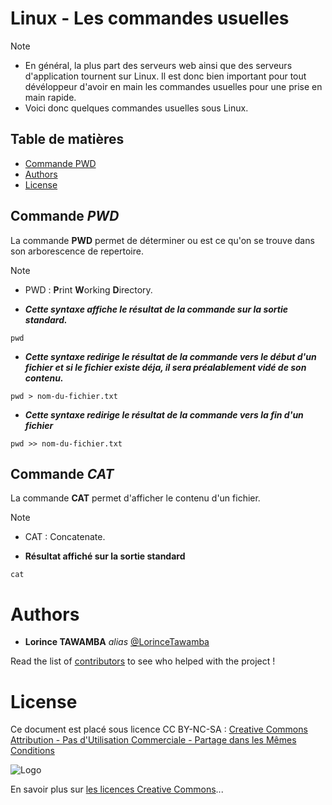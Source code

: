 # Linux - Les commandes usuelles 

>[!NOTE]
>
>- En général, la plus part des serveurs web ainsi que des serveurs d'application tournent sur Linux. Il est donc bien important pour tout dévéloppeur d'avoir en main les commandes usuelles pour une prise en main rapide. 
>- Voici donc quelques commandes usuelles sous Linux.

## Table de matières 

- [Commande PWD](#Commande-PWD)
- [Authors](#Authors)
- [License](#License) 

## Commande ***PWD*** 
La commande **PWD** permet de déterminer ou est ce qu'on se trouve dans son arborescence de repertoire.  

>[!NOTE]
>
>- PWD : **P**rint **W**orking **D**irectory.  

- ***Cette syntaxe affiche le résultat de la commande sur la sortie standard.***

```shell
pwd 
```

- ***Cette syntaxe redirige le résultat de la commande vers le début d'un fichier et si le fichier existe déja, il sera préalablement vidé de son contenu.***

```shell
pwd > nom-du-fichier.txt
```

- ***Cette syntaxe redirige le résultat de la commande vers la fin d'un fichier***

```shell
pwd >> nom-du-fichier.txt
```

## Commande ***CAT*** 
La commande **CAT** permet d'afficher le contenu d'un fichier.   

>[!NOTE]
>
>- CAT : Concatenate.  

- **Résultat affiché sur la sortie standard**

```shell
cat 
```


# Authors

* **Lorince TAWAMBA** _alias_ [@LorinceTawamba](https://github.com/LorinceTawamba)

Read the list of [contributors](https://github.com/lorince-tawamba/gescom/contributors) to see who helped with the project ! 

# License

Ce document est placé sous licence CC BY-NC-SA :  [Creative Commons
Attribution - Pas d'Utilisation Commerciale - Partage dans les Mêmes Conditions](https://creativecommons.org/licenses/by-nc-sa/4.0/)

![Logo](https://licensebuttons.net/l/by-nc-sa/3.0/88x31.png)

En savoir plus sur [les licences Creative Commons](https://creativecommons.org/licenses/?lang=fr-FR)...
